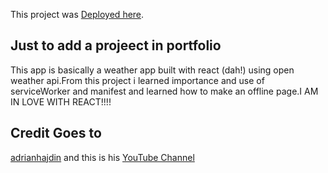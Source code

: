 This project was [Deployed here](https://festive-shockley-91cc76.netlify.app/).

## Just to add a projeect in portfolio

This app is basically a weather app built with react (dah!) using open weather api.From this project i learned importance and use of serviceWorker and manifest and learned how to make an offline page.I AM IN LOVE WITH REACT!!!!

## Credit Goes to 
[adrianhajdin](https://github.com/adrianhajdin) and this is his [YouTube Channel](https://www.youtube.com/channel/UCmXmlB4-HJytD7wek0Uo97A)

